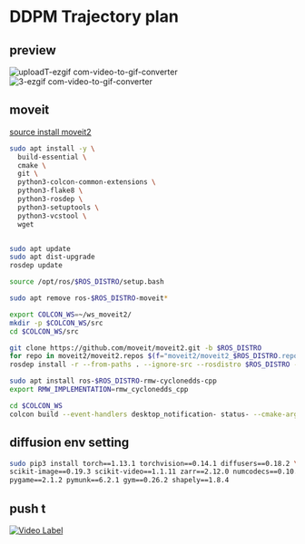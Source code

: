 # DDPM Trajectory plan

## preview

![uploadT-ezgif com-video-to-gif-converter](https://github.com/user-attachments/assets/36050038-def9-49a7-83f7-900e180c593b)
![3-ezgif com-video-to-gif-converter](https://github.com/user-attachments/assets/aa287dbe-6a9b-43f9-bdc6-9710ab3915b7)


## moveit

[source install moveit2](https://moveit.ros.org/install-moveit2/source/)

``` bash
sudo apt install -y \
  build-essential \
  cmake \
  git \
  python3-colcon-common-extensions \
  python3-flake8 \
  python3-rosdep \
  python3-setuptools \
  python3-vcstool \
  wget


sudo apt update
sudo apt dist-upgrade
rosdep update

source /opt/ros/$ROS_DISTRO/setup.bash

sudo apt remove ros-$ROS_DISTRO-moveit*

export COLCON_WS=~/ws_moveit2/
mkdir -p $COLCON_WS/src
cd $COLCON_WS/src

git clone https://github.com/moveit/moveit2.git -b $ROS_DISTRO
for repo in moveit2/moveit2.repos $(f="moveit2/moveit2_$ROS_DISTRO.repos"; test -r $f && echo $f); do vcs import < "$repo"; done
rosdep install -r --from-paths . --ignore-src --rosdistro $ROS_DISTRO -y

sudo apt install ros-$ROS_DISTRO-rmw-cyclonedds-cpp
export RMW_IMPLEMENTATION=rmw_cyclonedds_cpp

cd $COLCON_WS
colcon build --event-handlers desktop_notification- status- --cmake-args -DCMAKE_BUILD_TYPE=Release

```


## diffusion env setting

``` bash
sudo pip3 install torch==1.13.1 torchvision==0.14.1 diffusers==0.18.2 \
scikit-image==0.19.3 scikit-video==1.1.11 zarr==2.12.0 numcodecs==0.10.2 \
pygame==2.1.2 pymunk==6.2.1 gym==0.26.2 shapely==1.8.4

```


## push t
[![Video Label](http://img.youtube.com/vi/KKPK5vLKkyY/0.jpg)](https://youtu.be/KKPK5vLKkyY?si=07jjEXkW9wyNHSjk)

